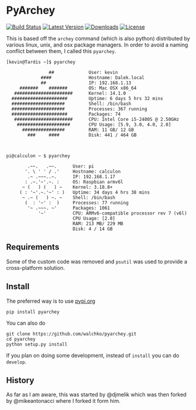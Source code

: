 # PyArchey

[![Build Status](https://travis-ci.org/walchko/pyarchey.svg)](https://travis-ci.org/walchko/pyarchey)
[![Latest Version](https://pypip.in/version/pyarchey/badge.svg)](https://pypi.python.org/pypi/pyarchey/)
[![Downloads](https://pypip.in/download/pyarchey/badge.svg)](https://pypi.python.org/pypi/pyarchey/)
[![License](https://pypip.in/license/pyarchey/badge.svg)](https://pypi.python.org/pypi/pyarchey/)

This is based off the `archey` command (which is also python) distributed by various linux, unix, and osx package managers. In order to avoid a naming conflict between them, I called this `pyarchey`.


    [kevin@Tardis ~]$ pyarchey

                    ##             User: kevin
                 ####              Hostname: Dalek.local
                 ##                IP: 192.168.1.13
         #######    #######        OS: Mac OSX x86_64
       ######################      Kernel: 14.1.0
      #####################        Uptime: 6 days 5 hrs 32 mins
      ####################         Shell: /bin/bash
      ####################         Processes: 367 running
      #####################        Packages: 74
       ######################      CPU: Intel Core i5-2400S @ 2.50GHz
        ####################       CPU Usage: [5.9, 3.0, 4.0, 2.0]
          ################         RAM: 11 GB/ 12 GB
            ###     ####           Disk: 441 / 464 GB



    pi@calculon ~ $ pyarchey

            .~~.   .~~.      User: pi
           '. \ ' ' / .'     Hostname: calculon
            .~ .~~~..~.      IP: 192.168.1.17
           : .~.'~'.~. :     OS: Raspbian armv6l
          ~ (   ) (   ) ~    Kernel: 3.18.8+
         ( : '~'.~.'~' : )   Uptime: 34 days 4 hrs 38 mins
          ~ .~ (   ) ~. ~    Shell: /bin/bash
           (  : '~' :  )     Processes: 77 running
            '~ .~~~. ~'      Packages: 1061
                '~'          CPU: ARMv6-compatible processor rev 7 (v6l)
                             CPU Usage: [2.0]
                             RAM: 213 MB/ 229 MB
                             Disk: 4 / 14 GB


## Requirements

Some of the custom code was removed and `psutil` was used to provide a cross-platform solution.

## Install

The preferred way is to use [pypi.org](https://pypi.python.org/pypi)

    pip install pyarchey

You can also do

    git clone https://github.com/walchko/pyarchey.git
    cd pyarchey
    python setup.py install

If you plan on doing some development, instead of `install` you can do `develop`.


## History

As far as I am aware, this was started by @djmelik which was then forked by @mikeantonacci where I forked it form him.

